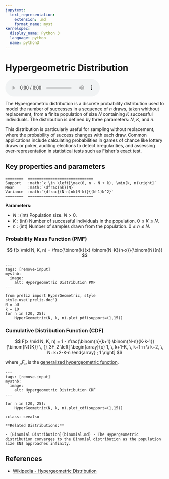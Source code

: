 ```yaml
---
jupytext:
  text_representation:
    extension: .md
    format_name: myst
kernelspec:
  display_name: Python 3
  language: python
  name: python3
---
```

# Hypergeometric Distribution

<audio controls> <source src="../../_static/hypergeometric.mp3" type="audio/mpeg"> This browser cannot play the pronunciation audio file for this distribution. </audio>

The Hypergeometric distribution is a discrete probability distribution used to model the number of successes in a sequence of $n$ draws, taken whithout replacement, from a finite population of size $N$ containing $K$ successful individuals. The distribution is defined by three parameters: $N$, $K$, and $n$.

This distribution is particularly useful for sampling without replacement, where the probability of success changes with each draw. Common applications include calculating probabilities in games of chance like lottery draws or poker, auditing elections to detect irregularities, and assessing over-representation in statistical tests such as Fisher's exact test.

## Key properties and parameters

```{eval-rst}
========  =============================
Support   :math:`x \in \left[\max(0, n - N + k), \min(k, n)\right]`
Mean      :math:`\dfrac{nk}{N}`
Variance  :math:`\dfrac{(N-n)nk(N-k)}{(N-1)N^2}`
========  =============================
```

**Parameters:**

- $N$ : (int) Population size. $N > 0$.
- $K$ : (int) Number of successful individuals in the population. $0 \leq K \leq N$.
- $n$ : (int) Number of samples drawn from the population. $0 \leq n \leq N$.

### Probability Mass Function (PMF)

$$
f(x \mid N, K, n) = \frac{\binom{k}{x} \binom{N-K}{n-x}}{\binom{N}{n}}
$$

```{code-cell}
---
tags: [remove-input]
mystnb:
  image:
    alt: Hypergeometric Distribution PMF
---

from preliz import HyperGeometric, style
style.use('preliz-doc')
N = 50
k = 10
for n in [20, 25]:
    HyperGeometric(N, k, n).plot_pdf(support=(1,15))
```

### Cumulative Distribution Function (CDF)

$$
F(x \mid N, K, n) = 1 - \frac{\binom{n}{k+1} \binom{N-n}{K-k-1}}{\binom{N}{K}} \, {}_3F_2 \left[ 
\begin{array}{c}
1, \, k+1-K, \, k+1-n \\
k+2, \, N+k+2-K-n
\end{array}
; 1 \right]
$$

where ${}_pF_q$ is the [generalized hypergeometric function](https://en.wikipedia.org/wiki/Generalized_hypergeometric_function).

```{code-cell}
---
tags: [remove-input]
mystnb:
  image:
    alt: Hypergeometric Distribution CDF
---

for n in [20, 25]:
    HyperGeometric(N, k, n).plot_cdf(support=(1,15))
```

```{seealso}
:class: seealso

**Related Distributions:**

- [Binomial Distribution](binomial.md) - The Hypergeometric distribution converges to the Binomial distribution as the population size $N$ approaches infinity.
```

## References

- [Wikipedia - Hypergeometric Distribution](https://en.wikipedia.org/wiki/Hypergeometric_distribution)

